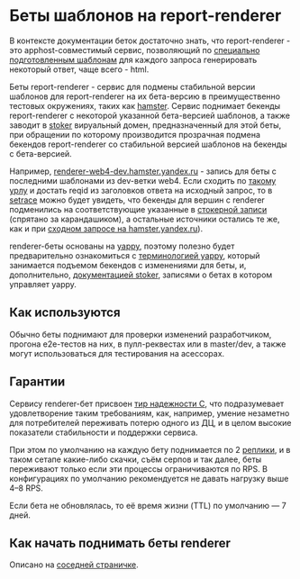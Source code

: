 # Беты шаблонов на report-renderer

В контексте документации беток достаточно знать, что report-renderer - это apphost-совместимый сервис, позволяющий по [специально подготовленным шаблонам](https://wiki.yandex-team.ru/search-interfaces/infra/report-renderer/templates-api/) для каждого запроса генерировать некоторый ответ, чаще всего - html.

Беты report-renderer - сервис для подмены стабильной версии шаблонов для report-renderer на их бета-версию в преимущественно тестовых окружениях, таких как [hamster](https://wiki.yandex-team.ru/jandekspoisk/sepe/hamster/). Сервис поднимает бекенды report-renderer с некоторой указанной бета-версией шаблонов, а также заводит в [stoker](https://wiki.yandex-team.ru/jandekspoisk/sepe/stoker/) вируальный домен, предназначенный для этой беты, при обращении по которому производится прозрачная подмена бекендов report-renderer со стабильной версией шаблонов на бекенды с бета-версией.

Например, [renderer-web4-dev.hamster.yandex.ru](https://stoker.z.yandex-team.ru/TAGGED/renderer-web4-dev/json) - запись для беты с последними шаблонами из dev-ветки web4. Если сходить по [такому урлу](https://renderer-web4-dev.hamster.yandex.ru/search/?lr=2&text=test) и достать reqid из заголовков ответа на исходный запрос, то в [setrace](https://setrace.yandex-team.ru/web/search) можно будет увидеть, что бекенды для вершин с renderer подменились на соответствующие указанные в [стокерной записи](https://stoker.z.yandex-team.ru/TAGGED/renderer-web4-dev/rewrite) (спрятано за карандашиком), а остальные источники остались те же, как и при [сходном запросе на hamster.yandex.ru](https://hamster.yandex.ru/search/?lr=2&text=test)).

renderer-беты основаны на [yappy](https://wiki.yandex-team.ru/yappy/), поэтому полезно будет предварительно ознакомиться с [терминологией yappy](https://wiki.yandex-team.ru/JandeksPoisk/Sepe/yappy/terms/), который занимается подъемом бекендов с изменениями для беты, и, дополнительно, [документацией stoker](https://wiki.yandex-team.ru/jandekspoisk/sepe/stoker/), записями о бетах в котором управляет yappy.

## Как используются

Обычно беты поднимают для проверки изменений разработчиком, прогона e2e-тестов на них, в пулл-реквестах или в master/dev, а также могут использоваться для тестирования на асессорах.

## Гарантии

Сервису renderer-бет присвоен [тир надежности C](https://wiki.yandex-team.ru/9999/tiry-nadezhnosti/), что подразумевает удовлетворение таким требованиям, как, например, умение незаметно для потребителей переживать потерю одного из ДЦ, и в целом высокие показатели стабильности и поддержки сервиса.

При этом по умолчанию на каждую бету поднимается по 2 [реплики](./quotas.md#replikatsiia-bet), и в таком сетапе какие-либо скачки, съём серпов и так далее, беты переживают только если эти процессы ограничиваются по RPS. В конфигурациях по умолчанию рекомендуется не давать нагрузку выше 4–8 RPS.

Если бета не обновлялась, то её время жизни (TTL) по умолчанию — 7 дней.

## Как начать поднимать беты renderer

Описано на [соседней страничке](./start.md).
